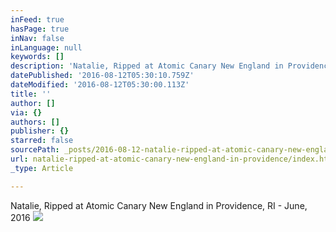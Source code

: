 ```yaml
---
inFeed: true
hasPage: true
inNav: false
inLanguage: null
keywords: []
description: 'Natalie, Ripped at Atomic Canary New England in Providence, RI - June, 2016'
datePublished: '2016-08-12T05:30:10.759Z'
dateModified: '2016-08-12T05:30:00.113Z'
title: ''
author: []
via: {}
authors: []
publisher: {}
starred: false
sourcePath: _posts/2016-08-12-natalie-ripped-at-atomic-canary-new-england-in-providence.md
url: natalie-ripped-at-atomic-canary-new-england-in-providence/index.html
_type: Article

---
```

Natalie, Ripped at Atomic Canary New England in Providence, RI - June, 2016
![](https://the-grid-user-content.s3-us-west-2.amazonaws.com/e60f9955-0103-4234-b2fc-dc5ef6468f38.jpg)